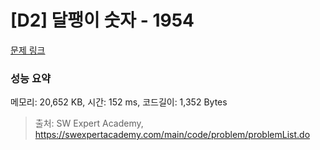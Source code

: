 # [D2] 달팽이 숫자 - 1954 

[문제 링크](https://swexpertacademy.com/main/code/problem/problemDetail.do?contestProbId=AV5PobmqAPoDFAUq) 

### 성능 요약

메모리: 20,652 KB, 시간: 152 ms, 코드길이: 1,352 Bytes



> 출처: SW Expert Academy, https://swexpertacademy.com/main/code/problem/problemList.do